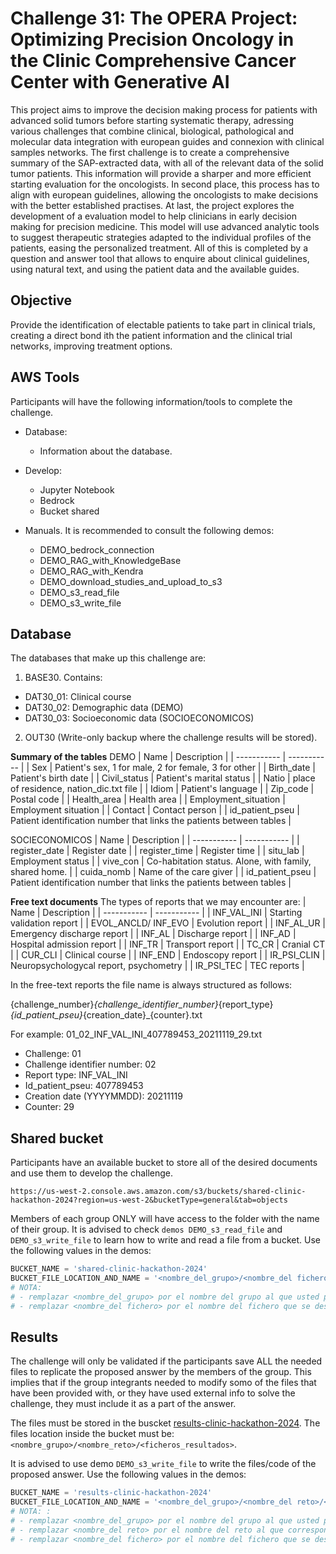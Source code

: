 # Challenge 31: The OPERA Project: Optimizing Precision Oncology in the Clinic Comprehensive Cancer Center with Generative AI

This project aims to improve the decision making process for patients with advanced solid tumors before starting systematic therapy, adressing various challenges that combine clinical, biological, pathological and molecular data integration with european guides and connexion with clinical samples networks. The first challenge is to create a comprehensive summary of the SAP-extracted data, with all of the relevant data of the solid tumor patients. This information will provide a sharper and more efficient starting evaluation for the oncologists.
In second place, this process has to align with european guidelines, allowing the oncologists to make decisions with the better established practises. At last, the project explores the development of a evaluation model to help clinicians in early decision making for precision medicine. This model will use advanced analytic tools to suggest therapeutic strategies adapted to the individual profiles of the patients, easing the personalized treatment. All of this is completed by a question and answer tool that allows to enquire about clinical guidelines, using natural text, and using the patient data and the available guides.




## Objective

Provide the identification of electable patients to take part in clinical trials, creating a direct bond ith the patient information and the clinical trial networks, improving treatment options.


## AWS Tools

Participants will have the following information/tools to complete the challenge.

- Database:
    - Information about the database.

- Develop:
    - Jupyter Notebook
    - Bedrock
    - Bucket shared

- Manuals. It is recommended to consult the following demos:
    - DEMO_bedrock_connection
    - DEMO_RAG_with_KnowledgeBase
    - DEMO_RAG_with_Kendra
    - DEMO_download_studies_and_upload_to_s3
    - DEMO_s3_read_file
    - DEMO_s3_write_file




## Database

The databases that make up this challenge are:
1.	BASE30. Contains:
  -	DAT30_01: Clinical course
  -	DAT30_02: Demographic data (DEMO)
  -	DAT30_03: Socioeconomic data (SOCIOECONOMICOS)
2.	OUT30 (Write-only backup where the challenge results will be stored).



**Summary of the tables**
DEMO
| Name      | Description |
| ----------- | ----------- |
| Sex      | Patient's sex, 1 for male, 2 for female, 3 for other      |
| Birth_date      | Patient's birth date     |
| Civil_status      | Patient's marital status      |
| Natio      | place of residence, nation_dic.txt file      |
| Idiom      | Patient's language   |
| Zip_code      | Postal code      |
| Health_area      | Health area       |
| Employment_situation      | Employment situation       |
| Contact      | Contact person     |
| id_patient_pseu      | Patient identification number that links the patients between tables      |

SOCIECONOMICOS
| Name      | Description |
| ----------- | ----------- |
| register_date      | Register date     |
| register_time      | Register time     |
| situ_lab      | Employment status     |
| vive_con      | Co-habitation status. Alone, with family, shared home.   |
| cuida_nomb      | Name of the care giver       |
| id_patient_pseu      | Patient identification number that links the patients between tables       |




**Free text documents**
The types of reports that we may encounter are:
| Name      | Description |
| ----------- | ----------- |
| INF_VAL_INI      | Starting validation report  |
| EVOL_ANCLD/ INF_EVO      | Evolution report |
| INF_AL_UR      | Emergency discharge report  |
| INF_AL      | Discharge report  |
| INF_AD      | Hospital admission report  |
| INF_TR      | Transport report  |
| TC_CR      | Cranial CT  |
| CUR_CLI      | Clinical course  |
| INF_END      | Endoscopy report  |
| IR_PSI_CLIN      | Neuropsychologycal report, psychometry  |
| IR_PSI_TEC      | TEC reports  |

In the free-text reports the file name is always structured as follows:

{challenge_number}_{challenge_identifier_number}_{report_type}_{id_patient_pseu}_{creation_date}_{counter}.txt

For example:
01_02_INF_VAL_INI_407789453_20211119_29.txt
-	Challenge: 01
-	Challenge identifier number: 02
-	Report type: INF_VAL_INI
-	Id_patient_pseu: 407789453
-	Creation date (YYYYMMDD): 20211119
-	Counter: 29


## Shared bucket
Participants have an available bucket to store all of the desired documents and use them to develop the challenge.


```
https://us-west-2.console.aws.amazon.com/s3/buckets/shared-clinic-hackathon-2024?region=us-west-2&bucketType=general&tab=objects
```

Members of each group ONLY will have access to the folder with the name of their group. It is advised to check `demos DEMO_s3_read_file` and `DEMO_s3_write_file` to learn how to write and read a file from a bucket. Use the following values in the demos:


```python
BUCKET_NAME = 'shared-clinic-hackathon-2024' 
BUCKET_FILE_LOCATION_AND_NAME = '<nombre_del_grupo>/<nombre_del fichero>' 
# NOTA: 
# - remplazar <nombre_del_grupo> por el nombre del grupo al que usted pertenece  (por ejemplo, Team1) 
# - remplazar <nombre_del fichero> por el nombre del fichero que se desea leer/escribir.
``` 


## Results
The challenge will only be validated if the participants save ALL the needed files to replicate the proposed answer by the members of the group. This implies that if the group integrants needed to modify somo of the files that have been provided with, or they have used external info to solve the challenge, they must include it as a part of the answer.


The files must be stored in the buscket [results-clinic-hackathon-2024](https://us-west-2.console.aws.amazon.com/s3/buckets/results-clinic-hackathon-2024?region=us-west-2&bucketType=general&tab=objects). The files location inside the bucket must be: `<nombre_grupo>/<nombre_reto>/<ficheros_resultados>`. 


It is advised to use demo `DEMO_s3_write_file` to write the files/code of the proposed answer. Use the following values in the demos:


```python
BUCKET_NAME = 'results-clinic-hackathon-2024' 
BUCKET_FILE_LOCATION_AND_NAME = '<nombre_del_grupo>/<nombre_del reto>/<nombre_del fichero>' 
# NOTA: :
# - remplazar <nombre_del_grupo> por el nombre del grupo al que usted pertenece (por ejemplo, Team1)
# - remplazar <nombre_del reto> por el nombre del reto al que corresponde la solución propuesta (por ejemplo, Challenge1)
# - remplazar <nombre_del fichero> por el nombre del fichero que se desea almacenar (por ejemplo, main_code_challenge1.ipynb)
``` 










